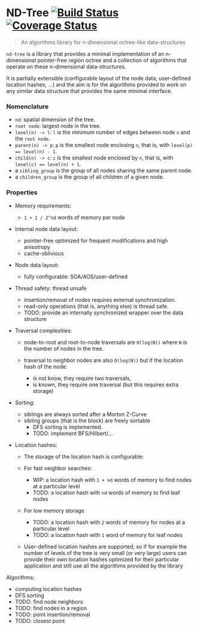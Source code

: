 # ND-Tree <a href="https://travis-ci.org/gnzlbg/htree" target="_blank">![Build Status][badge.Travis]</a> <a href="https://coveralls.io/r/gnzlbg/htree" target="_blank">![Coverage Status][badge.Coveralls]</a>

> An algorithms library for n-dimensional octree-like data-structures

`nd-tree` is a library that provides a minimal implementation of an
n-dimensional pointer-free region octree and a collection of algorithms that
operate on these n-dimensional data-structures.

It is partially extensible (configurable layout of the node data, user-defined
location hashes, ...) and the aim is for the algorithms provided to work on any
similar data structure that provides the same minimal interface.

### Nomenclature

- `nd`: spatial dimension of the tree.
- `root node`: largest node in the tree.
- `level(n) -> l`: `l` is the minimum number of edges between node `n` and the `root node`.
- `parent(n) -> p`: `p` is the smallest node enclosing `n`, that is, with `level(p) == level(n) - 1`.
- `child(n) -> c`: `c` is the smallest node enclosed by `n`, that is, with `level(c) == level(n) + 1`.
- a `sibling_group` is the group of all nodes sharing the same parent node.
- a `children_group` is the group of all children of a given node.

### Properties

- Memory requirements:

  - `1 + 1 / 2^nd` words of memory per node

- Internal node data layout:

  - pointer-free optimized for frequent modifications and high anisotropy
  - cache-oblivious

- Node data layout:

  - fully configurable: SOA/AOS/user-defined

- Thread safety: thread unsafe

  - insertion/removal of nodes requires external synchronization.
  - read-only operations (that is, anything else) is thread safe.
  - TODO: provide an internally synchronized wrapper over the data structure

- Traversal complexities:

  - node-to-root and root-to-node traversals are `O(log(N))` where `N` is the
    number of nodes in the tree.

  - traversal to neighbor nodes are also `O(log(N))` but if the location hash of
  the node:
    - is not know, they require two traversals,
    - is known, they require one traversal (but this requires extra storage)

- Sorting:

  - siblings are always sorted after a Morton Z-Curve
  - sibling groups (that is the block) are freely sortable
    - DFS sorting is implemented.
    - TODO: implement BFS/Hilbert/... 

- Location hashes:

  - The storage of the location hash is configurable:
  - For fast neighbor searches:
    - WIP: a location hash with `1 + nd` words of memory to find nodes at a particular level
    - TODO: a location hash with `nd` words of memory to find leaf nodes
  - For low memory storage
    - TODO: a location hash with `2` words of memory for nodes at a particular level
    - TODO: a location hash with `1` word of memory for leaf nodes

  - User-defined location hashes are supported, so if for example the number of
    levels of the tree is very small (or very large) users can provide their own
    location hashes optimized for their particular application and still use all
    the algorithms provided by the library

Algorithms:

  - computing location hashes
  - DFS sorting
  - TODO: find node neighbors
  - TODO: find nodes in a region
  - TODO: point insertion/removal
  - TODO: closest point



<!-- Links -->
[badge.Travis]: https://travis-ci.org/gnzlbg/ndtree.svg?branch=master
[badge.Coveralls]: https://coveralls.io/repos/gnzlbg/htree/badge.svg
